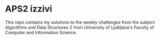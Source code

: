 # APS2 izzivi

This repo contains my solutions to the weekly challenges from the subject Algorithms and Data Structures 2 from University of Ljubljana's Faculty of Computer and Information Science.

